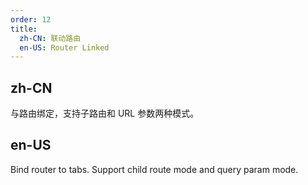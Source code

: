```yaml
---
order: 12
title:
  zh-CN: 联动路由
  en-US: Router Linked
---
```

## zh-CN

与路由绑定，支持子路由和 URL 参数两种模式。

## en-US

Bind router to tabs. Support child route mode and query param mode.

